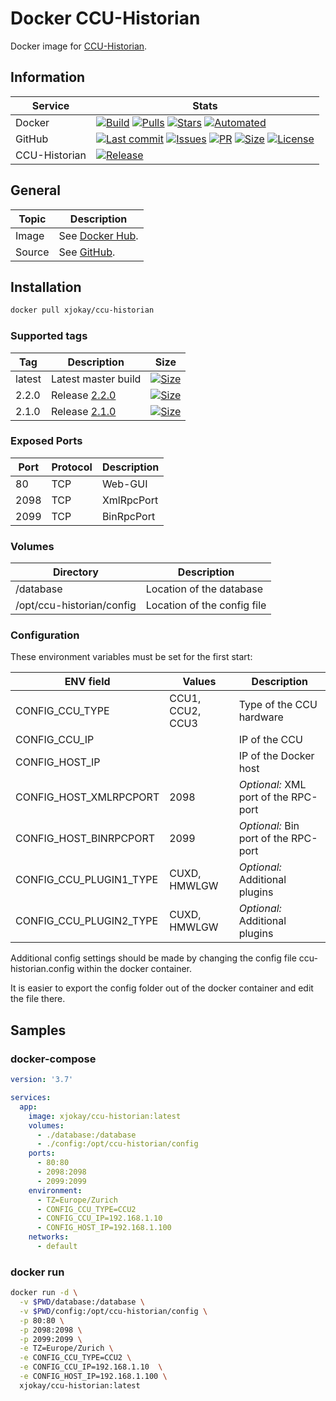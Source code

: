 # Docker CCU-Historian

Docker image for [CCU-Historian](https://ccu-historian.de/).

## Information

| Service       | Stats                                                                                     |
|---------------|-------------------------------------------------------------------------------------------|
| Docker        | [![Build](https://img.shields.io/docker/cloud/build/xjokay/ccu-historian.svg?style=flat-square)](https://hub.docker.com/r/xjokay/ccu-historian/builds) [![Pulls](https://img.shields.io/docker/pulls/xjokay/ccu-historian.svg?style=flat-square)](https://hub.docker.com/r/xjokay/ccu-historian) [![Stars](https://img.shields.io/docker/stars/xjokay/ccu-historian.svg?style=flat-square)](https://hub.docker.com/r/xjokay/ccu-historian) [![Automated](https://img.shields.io/docker/cloud/automated/xjokay/ccu-historian.svg?style=flat-square)](https://hub.docker.com/r/xjokay/ccu-historian/builds) |
| GitHub        | [![Last commit](https://img.shields.io/github/last-commit/x-jokay/docker-ccu-historian.svg?style=flat-square)](https://github.com/x-jokay/docker-ccu-historian/commits/master) [![Issues](https://img.shields.io/github/issues-raw/x-jokay/docker-ccu-historian.svg?style=flat-square)](https://github.com/x-jokay/docker-ccu-historian/issues) [![PR](https://img.shields.io/github/issues-pr-raw/x-jokay/docker-ccu-historian.svg?style=flat-square)](https://github.com/x-jokay/docker-ccu-historian/pulls) [![Size](https://img.shields.io/github/repo-size/x-jokay/docker-ccu-historian.svg?style=flat-square)](https://github.com/x-jokay/docker-ccu-historian/) [![License](https://img.shields.io/badge/license-MIT-blue.svg?style=flat-square)](https://github.com/x-jokay/docker-ccu-historian/blob/master/LICENSE) |
| CCU-Historian | [![Release](https://img.shields.io/github/release/mdzio/ccu-historian.svg?style=flat-square)](https://github.com/mdzio/ccu-historian/releases/latest) |

## General

| Topic     | Description                                                                                   |
|-----------|-----------------------------------------------------------------------------------------------|
| Image     | See [Docker Hub](https://hub.docker.com/r/xjokay/ccu-historian).                              |
| Source    | See [GitHub](https://github.com/x-jokay/docker-ccu-historian).                                |

## Installation

```sh
docker pull xjokay/ccu-historian
```

### Supported tags

| Tag    | Description                                                                | Size                                                                                                                                                                  |
|--------|----------------------------------------------------------------------------|-----------------------------------------------------------------------------------------------------------------------------------------------------------------------|
| latest | Latest master build                                                        | [![Size](https://shields.beevelop.com/docker/image/image-size/xjokay/ccu-historian/latest.svg?style=flat-square)](https://hub.docker.com/r/xjokay/ccu-historian/tags) |
| 2.2.0  | Release [2.2.0](https://github.com/mdzio/ccu-historian/releases/tag/2.2.0) | [![Size](https://shields.beevelop.com/docker/image/image-size/xjokay/ccu-historian/2.2.0.svg?style=flat-square)](https://hub.docker.com/r/xjokay/ccu-historian/tags)  |
| 2.1.0  | Release [2.1.0](https://github.com/mdzio/ccu-historian/releases/tag/2.1.0) | [![Size](https://shields.beevelop.com/docker/image/image-size/xjokay/ccu-historian/2.1.0.svg?style=flat-square)](https://hub.docker.com/r/xjokay/ccu-historian/tags)  |

### Exposed Ports

| Port | Protocol | Description |
|------|----------|-------------|
|   80 | TCP      | Web-GUI     |
| 2098 | TCP      | XmlRpcPort  |
| 2099 | TCP      | BinRpcPort  |

### Volumes

| Directory                 | Description                 |
|---------------------------|-----------------------------|
| /database                 | Location of the database    |
| /opt/ccu-historian/config | Location of the config file |

### Configuration

These environment variables must be set for the first start:

| ENV field               | Values           | Description                          |
|-------------------------|------------------|--------------------------------------|
| CONFIG_CCU_TYPE         | CCU1, CCU2, CCU3 | Type of the CCU hardware             |
| CONFIG_CCU_IP           |                  | IP of the CCU                        |
| CONFIG_HOST_IP          |                  | IP of the Docker host                |
| CONFIG_HOST_XMLRPCPORT  | 2098             | _Optional:_ XML port of the RPC-port |
| CONFIG_HOST_BINRPCPORT  | 2099             | _Optional:_ Bin port of the RPC-port |
| CONFIG_CCU_PLUGIN1_TYPE | CUXD, HMWLGW     | _Optional:_ Additional plugins       |
| CONFIG_CCU_PLUGIN2_TYPE | CUXD, HMWLGW     | _Optional:_ Additional plugins       |

Additional config settings should be made by changing the config file ccu-historian.config
within the docker container.

It is easier to export the config folder out of the docker container and edit the file there.

## Samples

### docker-compose

```yaml
version: '3.7'

services:
  app:
    image: xjokay/ccu-historian:latest
    volumes:
      - ./database:/database
      - ./config:/opt/ccu-historian/config
    ports:
      - 80:80
      - 2098:2098
      - 2099:2099
    environment:
      - TZ=Europe/Zurich
      - CONFIG_CCU_TYPE=CCU2
      - CONFIG_CCU_IP=192.168.1.10
      - CONFIG_HOST_IP=192.168.1.100
    networks:
      - default
```

### docker run

```sh
docker run -d \
  -v $PWD/database:/database \
  -v $PWD/config:/opt/ccu-historian/config \
  -p 80:80 \
  -p 2098:2098 \
  -p 2099:2099 \
  -e TZ=Europe/Zurich \
  -e CONFIG_CCU_TYPE=CCU2 \
  -e CONFIG_CCU_IP=192.168.1.10  \
  -e CONFIG_HOST_IP=192.168.1.100 \
  xjokay/ccu-historian:latest
```